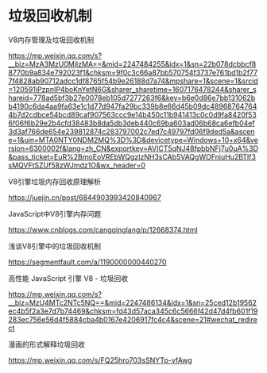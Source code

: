 # 垃圾回收机制



V8内存管理及垃圾回收机制

https://mp.weixin.qq.com/s?__biz=MzA3MzU0MjIzMA==&mid=2247484255&idx=1&sn=22b078dcbbcf88770b9a834e792023f1&chksm=9f0c3c66a87bb570754f3737e761bd1b2f777f4828ab90712adcc1df8765f54b9e26188d7a74&mpshare=1&scene=1&srcid=120591iPzpnIP4boKnYetN6G&sharer_sharetime=1607176478244&sharer_shareid=778ad5bf3b27e0078eb105d7277263f6&key=b6e0d86e7bb131062bb4190c6da4aa9fa63e1c1d77d947fa29bc339b8e66d45b09dc489687647644b7d2cdbce54bcd89caf907563ccc9e14b450c11b941413c0c0d9fa8420f536f06f6b29e2b4cfd38483b8da5db3deb440c69ba603ad06b68ca6efb04ef3d3af766de654e239812874c283797002c7ed7c49797fd06f9ded5a&ascene=1&uin=MTA0NTY0NDM2MQ%3D%3D&devicetype=Windows+10+x64&version=6300002f&lang=zh_CN&exportkey=AVICT5qNJ48fpbbNFj7u0uA%3D&pass_ticket=EuR%2BmoEoVREbWQgzIzNH3sCAb5VAQgWOFniuHu2BTlf3sMQVFtSZUf58zWJmdz1O&wx_header=0





V8引擎垃圾内存回收原理解析

https://juejin.cn/post/6844903993420840967



JavaScript中V8引擎内存问题

https://www.cnblogs.com/cangqinglang/p/12668374.html



浅谈V8引擎中的垃圾回收机制

https://segmentfault.com/a/1190000000440270



高性能 JavaScript 引擎 V8 - 垃圾回收

https://mp.weixin.qq.com/s?__biz=MzU4MTc2NTc5NQ==&mid=2247486134&idx=1&sn=25ced12b19562ec4b5f2a3e7d7b74469&chksm=fd43d57aca345c6c5666f42d47d4fb601f19283ec756e56d4f5884cba4b0167e4206917fc4c4&scene=21#wechat_redirect



漫画的形式解释垃圾回收

https://mp.weixin.qq.com/s/FQ25hro703sSNYTp-vfAwg









